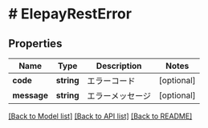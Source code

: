 # # ElepayRestError

## Properties

Name | Type | Description | Notes
------------ | ------------- | ------------- | -------------
**code** | **string** | エラーコード | [optional] 
**message** | **string** | エラーメッセージ | [optional] 

[[Back to Model list]](../../README.md#documentation-for-models) [[Back to API list]](../../README.md#documentation-for-api-endpoints) [[Back to README]](../../README.md)



